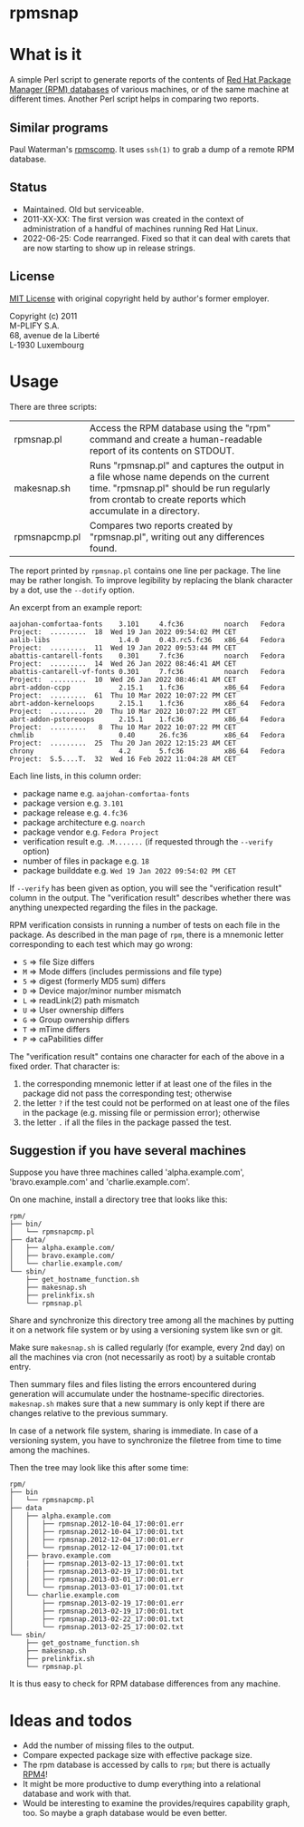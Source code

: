 rpmsnap
=======

# What is it

A simple Perl script to generate reports of the contents of [Red Hat Package Manager (RPM) databases](http://en.wikipedia.org/wiki/RPM_Package_Manager) of various machines, or of the same machine at different times. Another Perl script helps in comparing two reports.

## Similar programs

Paul Waterman's [rpmscomp](https://github.com/pdwaterman/rpmscomp/). It uses `ssh(1)` to grab a dump of a remote RPM database. 

## Status

- Maintained. Old but serviceable.
- 2011-XX-XX: The first version was created in the context of administration of a handful of machines running Red Hat Linux.
- 2022-06-25: Code rearranged. Fixed so that it can deal with carets that are now starting to show up in release strings.

## License

[MIT License](http://opensource.org/licenses/MIT) with original copyright held by author's former employer.

Copyright (c) 2011<br>
M-PLIFY S.A.<br>
68, avenue de la Liberté<br>
L-1930 Luxembourg<br>

# Usage

There are three scripts:

<table>

<tr>
<td>rpmsnap.pl</td>
<td>Access the RPM database using the "rpm" command and create a human-readable report of its contents on STDOUT.</td>
</tr>

<tr>
<td>makesnap.sh</td>
<td>Runs "rpmsnap.pl" and captures the output in a file whose name depends on the current time. "rpmsnap.pl" should be run regularly from crontab to create reports which accumulate in a directory.</td>
</tr>

<tr>
<td>rpmsnapcmp.pl</td>
<td>Compares two reports created by "rpmsnap.pl", writing out any differences found.</td>
</tr>

</table>

The report printed by `rpmsnap.pl` contains one line per package. 
The line may be rather longish. To improve legibility by replacing the blank
character by a dot, use the `--dotify` option.

An excerpt from an example report:

```
aajohan-comfortaa-fonts    3.101     4.fc36          noarch   Fedora Project:  .........  18  Wed 19 Jan 2022 09:54:02 PM CET 
aalib-libs                 1.4.0     0.43.rc5.fc36   x86_64   Fedora Project:  .........  11  Wed 19 Jan 2022 09:53:44 PM CET 
abattis-cantarell-fonts    0.301     7.fc36          noarch   Fedora Project:  .........  14  Wed 26 Jan 2022 08:46:41 AM CET 
abattis-cantarell-vf-fonts 0.301     7.fc36          noarch   Fedora Project:  .........  10  Wed 26 Jan 2022 08:46:41 AM CET 
abrt-addon-ccpp            2.15.1    1.fc36          x86_64   Fedora Project:  .........  61  Thu 10 Mar 2022 10:07:22 PM CET 
abrt-addon-kerneloops      2.15.1    1.fc36          x86_64   Fedora Project:  .........  20  Thu 10 Mar 2022 10:07:22 PM CET 
abrt-addon-pstoreoops      2.15.1    1.fc36          x86_64   Fedora Project:  .........   8  Thu 10 Mar 2022 10:07:22 PM CET 
chmlib                     0.40      26.fc36         x86_64   Fedora Project:  .........  25  Thu 20 Jan 2022 12:15:23 AM CET  
chrony                     4.2       5.fc36          x86_64   Fedora Project:  S.5....T.  32  Wed 16 Feb 2022 11:04:28 AM CET 
```

Each line lists, in this column order:

   - package name                e.g. `aajohan-comfortaa-fonts`
   - package version             e.g. `3.101`
   - package release             e.g. `4.fc36`
   - package architecture        e.g. `noarch`
   - package vendor              e.g. `Fedora Project`
   - verification result         e.g. `.M.......` (if requested through the `--verify` option)
   - number of files in package  e.g. `18`
   - package builddate           e.g. `Wed 19 Jan 2022 09:54:02 PM CET`

If `--verify` has been given as option, you will see the "verification result"
column in the output. The "verification result" describes whether there was
anything unexpected regarding the files in the package.

RPM verification consists in running a number of tests on each file in the
package. As described in the man page of `rpm`, there is a mnemonic letter
corresponding to each test which may go wrong:

   - `S` => file Size differs
   - `M` => Mode differs (includes permissions and file type)
   - `5` => digest (formerly MD5 sum) differs
   - `D` => Device major/minor number mismatch
   - `L` => readLink(2) path mismatch
   - `U` => User ownership differs
   - `G` => Group ownership differs
   - `T` => mTime differs
   - `P` => caPabilities differ

The "verification result" contains one character for each of the above in a fixed order. That character is:

   1. the corresponding mnemonic letter if at least one of the files in the package did not pass the corresponding test; otherwise
   1. the letter `?` if the test could not be performed on at least one of the files in the package (e.g. missing file or permission error); otherwise
   1. the letter `.` if all the files in the package passed the test.

## Suggestion if you have several machines

Suppose you have three machines called 'alpha.example.com', 'bravo.example.com' and 'charlie.example.com'.

On one machine, install a directory tree that looks like this:

    rpm/
    ├── bin/
    │   └── rpmsnapcmp.pl
    ├── data/
    │   ├── alpha.example.com/
    │   ├── bravo.example.com/
    │   └── charlie.example.com/
    └── sbin/
        ├── get_hostname_function.sh
        ├── makesnap.sh
        ├── prelinkfix.sh
        └── rpmsnap.pl

Share and synchronize this directory tree among all the machines by putting it on a network file
system or by using a versioning system like svn or git.

Make sure `makesnap.sh` is called regularly (for example, every 2nd day) on all the machines
via cron (not necessarily as root) by a suitable crontab entry.

Then summary files and files listing the errors encountered during generation will accumulate under the
hostname-specific directories. `makesnap.sh` makes sure that a new summary is only kept 
if there are changes relative to the previous summary.

In case of a network file system, sharing is immediate. In case of a versioning system, you have to 
synchronize the filetree from time to time among the machines.

Then the tree may look like this after some time:

    rpm/
    ├── bin
    │   └── rpmsnapcmp.pl
    ├── data
    │   ├── alpha.example.com
    │   │   ├── rpmsnap.2012-10-04_17:00:01.err
    │   │   ├── rpmsnap.2012-10-04_17:00:01.txt
    │   │   ├── rpmsnap.2012-12-04_17:00:01.err
    │   │   └── rpmsnap.2012-12-04_17:00:01.txt
    │   ├── bravo.example.com
    │   |   ├── rpmsnap.2013-02-13_17:00:01.txt
    │   │   ├── rpmsnap.2013-02-19_17:00:01.txt
    │   │   ├── rpmsnap.2013-03-01_17:00:01.err
    │   │   └── rpmsnap.2013-03-01_17:00:01.txt   
    │   └── charlie.example.com
    │       ├── rpmsnap.2013-02-19_17:00:01.err
    │       ├── rpmsnap.2013-02-19_17:00:01.txt
    │       ├── rpmsnap.2013-02-22_17:00:01.txt
    │       └── rpmsnap.2013-02-25_17:00:02.txt
    └── sbin/
        ├── get_gostname_function.sh
        ├── makesnap.sh
        ├── prelinkfix.sh
        └── rpmsnap.pl

It is thus easy to check for RPM database differences from any machine.

# Ideas and todos

   - Add the number of missing files to the output.
   - Compare expected package size with effective package size.
   - The rpm database is accessed by calls to `rpm`; but there is actually [RPM4](https://metacpan.org/pod/RPM4)!
   - It might be more productive to dump everything into a relational database and work with that.
   - Would be interesting to examine the provides/requires capability graph, too. So maybe a graph database would be even better.

